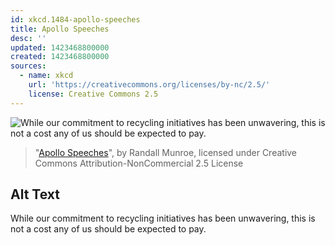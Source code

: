 ```yaml
---
id: xkcd.1484-apollo-speeches
title: Apollo Speeches
desc: ''
updated: 1423468800000
created: 1423468800000
sources:
  - name: xkcd
    url: 'https://creativecommons.org/licenses/by-nc/2.5/'
    license: Creative Commons 2.5
---
```

![While our commitment to recycling initiatives has been unwavering, this is not a cost any of us should be expected to pay.](https://imgs.xkcd.com/comics/apollo_speeches.png)
> "[Apollo Speeches](https://xkcd.com/1484/)", by Randall Munroe, licensed under Creative Commons Attribution-NonCommercial 2.5 License

## Alt Text
While our commitment to recycling initiatives has been unwavering, this is not a cost any of us should be expected to pay.
